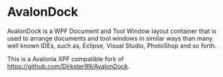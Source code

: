 # AvalonDock 
AvalonDock is a WPF Document and Tool Window layout container that is used to arrange documents
and tool windows in similar ways than many well known IDEs, such as, Eclipse, Visual Studio,
PhotoShop and so forth.

This is a Avalonia XPF compatible fork of https://github.com/Dirkster99/AvalonDock.